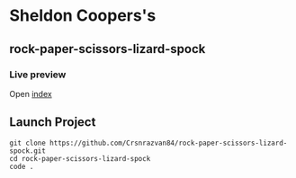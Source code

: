 # Sheldon Coopers's
## rock-paper-scissors-lizard-spock

### Live preview
Open [index](https://crsnrazvan84.github.io/rock-paper-scissors-lizard-spock/index.html)

## Launch Project
```
git clone https://github.com/Crsnrazvan84/rock-paper-scissors-lizard-spock.git
cd rock-paper-scissors-lizard-spock
code .
```